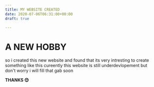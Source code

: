 ```yaml
---
title: MY WEBSITE CREATED
date: 2020-07-06T06:31:00+00:00
draft: true

---
```

# A NEW HOBBY

so i created this new website and found that its very intresting to create something like this
cureently this website is still underdevlopement but don't worry i will fill that gab soon

**THANKS 😊**